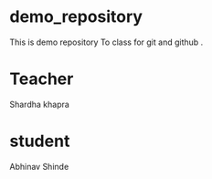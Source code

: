 # demo_repository
This is demo repository To  class for git and github .


# Teacher 
Shardha khapra

# student
Abhinav Shinde